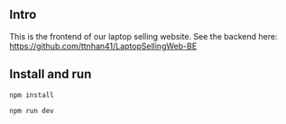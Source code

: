 ## Intro

This is the frontend of our laptop selling website.
See the backend here: https://github.com/ttnhan41/LaptopSellingWeb-BE

## Install and run

```
npm install
```

```
npm run dev
```
